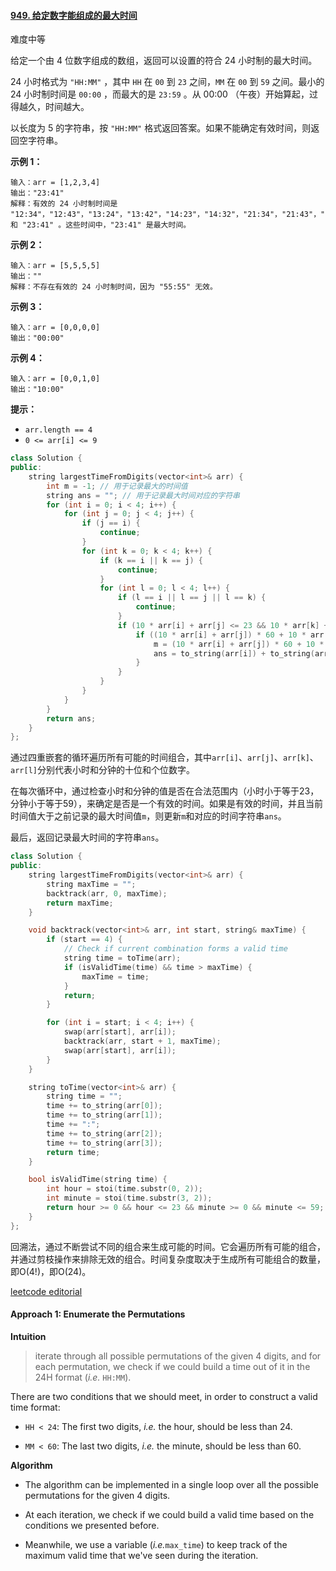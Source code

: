 #### [949. 给定数字能组成的最大时间](https://leetcode.cn/problems/largest-time-for-given-digits/)

难度中等

给定一个由 4 位数字组成的数组，返回可以设置的符合 24 小时制的最大时间。

24 小时格式为  `"HH:MM"`  ，其中  `HH`  在  `00`  到  `23`  之间，`MM`  在  `00`  到  `59`  之间。最小的 24 小时制时间是 `00:00`  ，而最大的是 `23:59`  。从 00:00 （午夜）开始算起，过得越久，时间越大。

以长度为 5 的字符串，按  `"HH:MM"`  格式返回答案。如果不能确定有效时间，则返回空字符串。

**示例 1：**
```
输入：arr = [1,2,3,4]
输出："23:41"
解释：有效的 24 小时制时间是 "12:34"，"12:43"，"13:24"，"13:42"，"14:23"，"14:32"，"21:34"，"21:43"，"23:14" 和 "23:41" 。这些时间中，"23:41" 是最大时间。
```
**示例 2：**
```
输入：arr = [5,5,5,5]
输出：""
解释：不存在有效的 24 小时制时间，因为 "55:55" 无效。
```
**示例 3：**
```
输入：arr = [0,0,0,0]
输出："00:00"
```
**示例 4：**
```
输入：arr = [0,0,1,0]
输出："10:00"
```
**提示：**

-   `arr.length == 4`
-   `0 <= arr[i] <= 9`

```cpp
class Solution {
public:
    string largestTimeFromDigits(vector<int>& arr) {
        int m = -1; // 用于记录最大的时间值
        string ans = ""; // 用于记录最大时间对应的字符串
        for (int i = 0; i < 4; i++) {
            for (int j = 0; j < 4; j++) {
                if (j == i) {
                    continue;
                }
                for (int k = 0; k < 4; k++) {
                    if (k == i || k == j) {
                        continue;
                    }
                    for (int l = 0; l < 4; l++) {
                        if (l == i || l == j || l == k) {
                            continue;
                        }
                        if (10 * arr[i] + arr[j] <= 23 && 10 * arr[k] + arr[l] <= 59) {
                            if ((10 * arr[i] + arr[j]) * 60 + 10 * arr[k] + arr[l] > m) {
                                m = (10 * arr[i] + arr[j]) * 60 + 10 * arr[k] + arr[l];
                                ans = to_string(arr[i]) + to_string(arr[j]) + ":" + to_string(arr[k]) + to_string(arr[l]);
                            }
                        }
                    }
                }
            }
        }
        return ans;
    }
};
```
通过四重嵌套的循环遍历所有可能的时间组合，其中`arr[i]`、`arr[j]`、`arr[k]`、`arr[l]`分别代表小时和分钟的十位和个位数字。

在每次循环中，通过检查小时和分钟的值是否在合法范围内（小时小于等于23，分钟小于等于59），来确定是否是一个有效的时间。如果是有效的时间，并且当前时间值大于之前记录的最大时间值`m`，则更新`m`和对应的时间字符串`ans`。

最后，返回记录最大时间的字符串`ans`。

```cpp
class Solution {
public:
    string largestTimeFromDigits(vector<int>& arr) {
        string maxTime = "";
        backtrack(arr, 0, maxTime);
        return maxTime;
    }

    void backtrack(vector<int>& arr, int start, string& maxTime) {
        if (start == 4) {
            // Check if current combination forms a valid time
            string time = toTime(arr);
            if (isValidTime(time) && time > maxTime) {
                maxTime = time;
            }
            return;
        }

        for (int i = start; i < 4; i++) {
            swap(arr[start], arr[i]);
            backtrack(arr, start + 1, maxTime);
            swap(arr[start], arr[i]);
        }
    }

    string toTime(vector<int>& arr) {
        string time = "";
        time += to_string(arr[0]);
        time += to_string(arr[1]);
        time += ":";
        time += to_string(arr[2]);
        time += to_string(arr[3]);
        return time;
    }

    bool isValidTime(string time) {
        int hour = stoi(time.substr(0, 2));
        int minute = stoi(time.substr(3, 2));
        return hour >= 0 && hour <= 23 && minute >= 0 && minute <= 59;
    }
};
```
回溯法，通过不断尝试不同的组合来生成可能的时间。它会遍历所有可能的组合，并通过剪枝操作来排除无效的组合。时间复杂度取决于生成所有可能组合的数量，即O(4!)，即O(24)。

[leetcode editorial](https://leetcode.com/problems/largest-time-for-given-digits/editorial/)
#### Approach 1: Enumerate the Permutations

**Intuition**
> iterate through all possible permutations of the given 4 digits, and for each permutation, we check if we could build a time out of it in the 24H format (_i.e._  `HH:MM`).

There are two conditions that we should meet, in order to construct a valid time format:

-   `HH < 24`: The first two digits,  _i.e._  the hour, should be less than 24.
    
-   `MM < 60`: The last two digits,  _i.e._  the minute, should be less than 60.

**Algorithm**

-   The algorithm can be implemented in a single loop over all the possible permutations for the given 4 digits.
    
-   At each iteration, we check if we could build a valid time based on the conditions we presented before.
    
-   Meanwhile, we use a variable (_i.e._`max_time`) to keep track of the maximum valid time that we've seen during the iteration.

